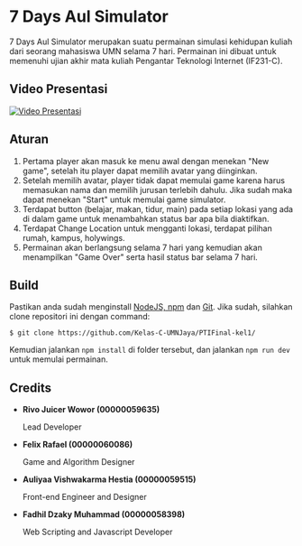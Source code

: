 # 7 Days Aul Simulator

7 Days Aul Simulator merupakan suatu permainan simulasi kehidupan kuliah dari seorang mahasiswa UMN selama 7 hari.
Permainan ini dibuat untuk memenuhi ujian akhir mata kuliah Pengantar Teknologi Internet (IF231-C).

## Video Presentasi

[![Video Presentasi](https://img.youtube.com/vi/SanFPxBdWNA/0.jpg)](https://www.youtube.com/watch?v=SanFPxBdWNA)

## Aturan

1. Pertama player akan masuk ke menu awal dengan menekan "New game", setelah itu player dapat memilih avatar yang diinginkan.
2. Setelah memilih avatar, player tidak dapat memulai game karena harus memasukan nama dan memilih jurusan terlebih dahulu. Jika sudah maka dapat menekan "Start" untuk memulai game simulator.
3. Terdapat button (belajar, makan, tidur, main) pada setiap lokasi yang ada di dalam game untuk menambahkan status bar apa bila diaktifkan.
4. Terdapat Change Location untuk mengganti lokasi, terdapat pilihan rumah, kampus, holywings.
5. Permainan akan berlangsung selama 7 hari yang kemudian akan menampilkan "Game Over" serta hasil status bar selama 7 hari.

## Build

Pastikan anda sudah menginstall [NodeJS, npm](https://nodejs.org/en/) dan [Git](https://git-scm.com/downloads). Jika sudah, silahkan clone repositori ini dengan command:

```
$ git clone https://github.com/Kelas-C-UMNJaya/PTIFinal-kel1/
```

Kemudian jalankan `npm install` di folder tersebut, dan jalankan `npm run dev` untuk memulai permainan.

## Credits

- **Rivo Juicer Wowor (00000059635)**

  Lead Developer

- **Felix Rafael (00000060086)**

  Game and Algorithm Designer

- **Auliyaa Vishwakarma Hestia (00000059515)**

  Front-end Engineer and Designer

- **Fadhil Dzaky Muhammad (00000058398)**

  Web Scripting and Javascript Developer
